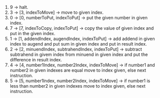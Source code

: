 1. 9 -> halt.
2. 3 -> [3, indexToMove] -> move to given index.
3. 0 -> [0, numberToPut, indexToPut] -> put the given number in given index.
4. 7 -> [7, indexToCopy, indexToPut] -> copy the value of given index and put in the given index.
5. 1 -> [1, addendIndex, augendIndex, indexToPut] -> add addend in given index to augend and put sum in given index and put in result index.
6. 2 -> [2, minuendIndex, subtrahendIndex, indexToPut] -> subtract subtrahend in givem index from minuend in given index and put the difference in result index.
7. 4 -> [4, number1Index, number2Index, indexToMove] -> if number1 and number2 in given indexes are equal move to index given, else next instruction.
8. 5 -> [5, number1Index, number2Index, indexToMove] -> if number1 is less than  number2 in given indexes move to index given, else next instruction.